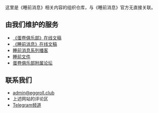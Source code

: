 这里是《睡前消息》相关内容的组织仓库，与《睡前消息》官方无直接关联。

## 由我们维护的服务

- [《蛋卷俱乐部》在线文稿](https://eggroll.club)
- [《睡前消息》在线文稿](https://archive.bedtime.news)
- [睡前消息系列播客](https://archive.bedtime.news/podcasts)
- [睡前文件](https://files.bedtime.news)
- [蛋卷俱乐部附属论坛](https://forum.eggroll.club)

## 联系我们

- [admin@eggroll.club](mailto:admin@eggroll.club)
- 上述网站的评论区
- [Telegram频道](https://t.me/bedtimenewsarchive)
